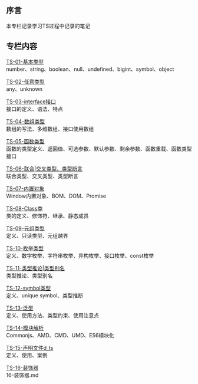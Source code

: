 
## 序言

本专栏记录学习TS过程中记录的笔记

## 专栏内容

[TS-01-基本类型](01-基本类型.md)<br/>
number、string、boolean、null、undefined、bigint、symbol、object

[TS-02-任意类型](02-任意类型.md)<br/>
any、unknown

[TS-03-interface接口](03-interface接口.md)<br/>
接口的定义、语法、特点

[TS-04-数组类型](04-数组类型.md)<br/>
数组的写法、多维数组、接口使用数组

[TS-05-函数类型](05-函数类型.md)<br/>
函数的类型定义、返回值、可选参数、默认参数、剩余参数、函数重载、函数类型接口

[TS-06-联合|交叉类型、类型断言](06-联合、交叉类型，类型断言.md)<br/>
联合类型、交叉类型、类型断言

[TS-07-内置对象](07-内置对象.md)<br/>
Window内置对象、BOM、DOM、Promise

[TS-08-Class类](08-Class类.md)<br/>
类的定义、修饰符、继承、静态成员

[TS-09-元组类型](09-元组类型.md)<br/>
定义、只读类型、元组越界

[TS-10-枚举类型](10-枚举类型.md)<br/>
定义、数字枚举、字符串枚举、异构枚举、接口枚举、const枚举

[TS-11-类型推论|类型别名](11-类型推论|类型别名.md)<br/>
类型推论、类型别名

[TS-12-symbol类型](12-symbol类型.md)<br/>
定义、unique symbol、类型推断

[TS-13-泛型](13-泛型.md)<br/>
定义、使用方法、类型约束、使用注意点

[TS-14-模块解析](14-模块解析.md)<br/>
Commonjs、AMD、CMD、UMD、ES6模块化

[TS-15-声明文件d_ts](15-声明文件d_ts.md)<br/>
定义、使用、案例

[TS-16-装饰器](16-装饰器.md)<br/>
16-装饰器.md


